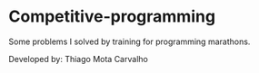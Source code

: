 # Competitive-programming
Some problems I solved by training for programming marathons.

Developed by: Thiago Mota Carvalho
